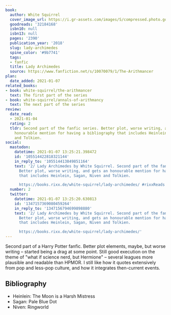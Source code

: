 ```yaml
---
book:
  author: White Squirrel
  cover_image_url: https://i.gr-assets.com/images/S/compressed.photo.goodreads.com/books/1475094359l/32184168.jpg
  goodreads: '32184168'
  isbn10: null
  isbn13: null
  pages: '2390'
  publication_year: '2018'
  slug: lady-archimedes
  spine_color: '#9b7741'
  tags:
  - fanfic
  title: Lady Archimedes
  source: https://www.fanfiction.net/s/10070079/1/The-Arithmancer
plan:
  date_added: 2021-01-07
related_books:
- book: white-squirrel/the-arithmancer
  text: The first part of the series
- book: white-squirrel/annals-of-arithmancy
  text: The next part of the series
review:
  date_read:
  - 2021-01-04
  rating: 2
  tldr: Second part of the fanfic series. Better plot, worse writing, and gets an
    honourable mention for having a bibliography that includes Heinlein, Sagan, Niven
    and Tolkien.
social:
  mastodon:
    datetime: 2021-01-07 13:25:21.398472
    id: '105514422818321144'
    in_reply_to: '105514413849851164'
    text: '2/ Lady Archimedes by White Squirrel. Second part of the fanfic series.
      Better plot, worse writing, and gets an honourable mention for having a bibliography
      that includes Heinlein, Sagan, Niven and Tolkien.

      https://books.rixx.de/white-squirrel/lady-archimedes/ #rixxReads'
  number: 2
  twitter:
    datetime: 2021-01-07 13:25:20.630813
    id: '1347157369080459264'
    in_reply_to: '1347156794699898880'
    text: '2/ Lady Archimedes by White Squirrel. Second part of the fanfic series.
      Better plot, worse writing, and gets an honourable mention for having a bibliography
      that includes Heinlein, Sagan, Niven and Tolkien.

      https://books.rixx.de/white-squirrel/lady-archimedes/'
---
```


Second part of a Harry Potter fanfic. Better plot elements, maybe, but worse writing – started being a drag at some
point. Still good execution on the theme of "what if science nerd, but Hermione" – several leagues more plausible and
readable than HPMOR. I still like how it quotes extensively from pop and less-pop culture, and how it integrates
then-current events.

## Bibliography

- Heinlein: The Moon is a Harsh Mistress
- Sagan: Pale Blue Dot
- Niven: Ringworld
